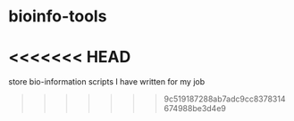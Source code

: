 # bioinfo-tools
<<<<<<< HEAD
=======
store bio-information scripts I have written for my job
>>>>>>> 9c519187288ab7adc9cc8378314674988be3d4e9
